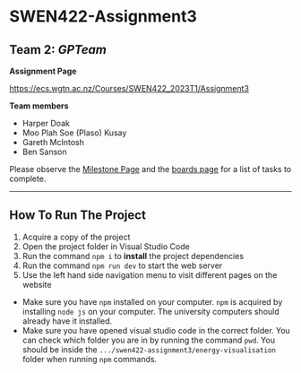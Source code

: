 # SWEN422-Assignment3

## Team 2: _GPTeam_

**Assignment Page**

https://ecs.wgtn.ac.nz/Courses/SWEN422_2023T1/Assignment3

**Team members**

- Harper Doak
- Moo Plah Soe (Plaso) Kusay
- Gareth McIntosh
- Ben Sanson

Please observe the [Milestone Page](https://gitlab.ecs.vuw.ac.nz/sansonbenj/swen422-assignment3/-/milestones) and the [boards page](https://gitlab.ecs.vuw.ac.nz/sansonbenj/swen422-assignment3/-/boards) for a list of tasks to complete.

---

## How To Run The Project

1. Acquire a copy of the project
2. Open the project folder in Visual Studio Code
3. Run the command ```npm i``` to **install** the project dependencies 
4. Run the command ```npm run dev``` to start the web server
5. Use the left hand side navigation menu to visit different pages on the website 

- Make sure you have ```npm``` installed on your computer. ```npm``` is acquired by installing ```node js``` on your computer. The university computers should already have it installed. 
- Make sure you have opened visual studio code in the correct folder. You can check which folder you are in by running the command ```pwd```. You should be inside the ```.../swen422-assignment3/energy-visualisation``` folder when running ```npm``` commands.